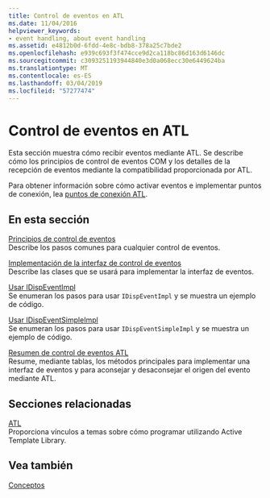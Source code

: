 ```yaml
---
title: Control de eventos en ATL
ms.date: 11/04/2016
helpviewer_keywords:
- event handling, about event handling
ms.assetid: e4812b0d-6fdd-4e8c-bdb8-378a25c7bde2
ms.openlocfilehash: e939c693f3f474cce9d2ca118bc86d163d6146dc
ms.sourcegitcommit: c3093251193944840e3d0a068ecc30e6449624ba
ms.translationtype: MT
ms.contentlocale: es-ES
ms.lasthandoff: 03/04/2019
ms.locfileid: "57277474"
---
```

# <a name="event-handling-and-atl"></a>Control de eventos en ATL

Esta sección muestra cómo recibir eventos mediante ATL. Se describe cómo los principios de control de eventos COM y los detalles de la recepción de eventos mediante la compatibilidad proporcionada por ATL.

Para obtener información sobre cómo activar eventos e implementar puntos de conexión, lea [puntos de conexión ATL](../atl/atl-connection-points.md).

## <a name="in-this-section"></a>En esta sección

[Principios de control de eventos](../atl/event-handling-principles.md)<br/>
Describe los pasos comunes para cualquier control de eventos.

[Implementación de la interfaz de control de eventos](../atl/implementing-the-event-handling-interface.md)<br/>
Describe las clases que se usará para implementar la interfaz de eventos.

[Usar IDispEventImpl](../atl/using-idispeventimpl.md)<br/>
Se enumeran los pasos para usar `IDispEventImpl` y se muestra un ejemplo de código.

[Usar IDispEventSimpleImpl](../atl/using-idispeventsimpleimpl.md)<br/>
Se enumeran los pasos para usar `IDispEventSimpleImpl` y se muestra un ejemplo de código.

[Resumen de control de eventos ATL](../atl/atl-event-handling-summary.md)<br/>
Resume, mediante tablas, los métodos principales para implementar una interfaz de eventos y para aconsejar y desaconsejar el origen del evento mediante ATL.

## <a name="related-sections"></a>Secciones relacionadas

[ATL](../atl/active-template-library-atl-concepts.md)<br/>
Proporciona vínculos a temas sobre cómo programar utilizando Active Template Library.

## <a name="see-also"></a>Vea también

[Conceptos](../atl/active-template-library-atl-concepts.md)
